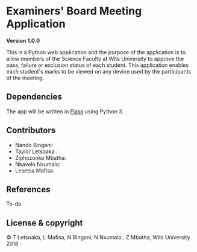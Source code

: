 # Examiners' Board Meeting Application

**Version 1.0.0**

This is a Python web application and the purpose of the application is to allow members of the Science Faculty at Wits University to approve the pass, failure or exclusion status of each student. This application enables each student's marks to be viewed on any device used by the participants of the meeting.  

## Dependencies

The app will be written in [Flask](http://flask.pocoo.org/ "Flask") using Python 3. 

## Contributors
- Nando Bingani: 
- Taylor Letsoaka : 
- Ziphozonke Mbatha:
- Nkavelo Nxumalo:
- Lesetsa Mafisa:

## References
To-do
## License & copyright
© T Letsoaka, L Mafisa, N Bingani, N Nxumalo , Z Mbatha, Wits University 2018 

